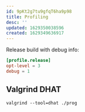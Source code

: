 ```yaml
---
id: 9pKt2g7tu9gfqT6ha9p98
title: Profiling
desc: ''
updated: 1629350038596
created: 1629349636917
---
```


Release build with debug info:

```toml
[profile.release]
opt-level = 3
debug = 1
```

## Valgrind DHAT

    valgrind --tool=dhat ./prog
